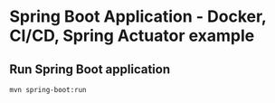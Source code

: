 # Spring Boot Application - Docker, CI/CD, Spring Actuator example

## Run Spring Boot application
```
mvn spring-boot:run
```


